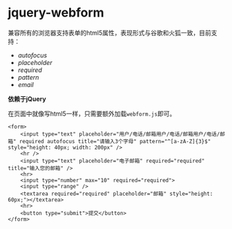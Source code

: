 jquery-webform
==========

兼容所有的浏览器支持表单的html5属性，表现形式与谷歌和火狐一致，目前支持：

- *autofocus*
- *placeholder*
- *required*
- *pattern*
- *email*

**依赖于jQuery**

在页面中就像写html5一样，只需要额外加载`webform.js`即可。  

```
<form>
    <input type="text" placeholder="用户/电话/邮箱用户/电话/邮箱用户/电话/邮箱" required autofocus title="请输入3个字母" pattern="^[a-zA-Z]{3}$" style="height: 40px; width: 200px" />
    <hr />
    <input type="text" placeholder="电子邮箱" required="required" title="输入您的邮箱" />
    <hr>
    <input type="number" max="10" required="required">
    <input type="range" />
    <textarea required="required" placeholder="邮箱" style="height: 60px;"></textarea>
    <hr>
    <button type="submit">提交</button>
</form>
```

